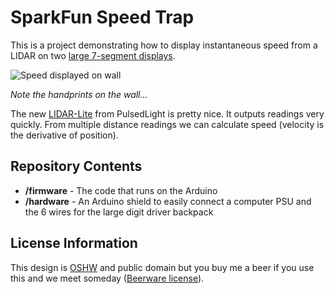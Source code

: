 SparkFun Speed Trap
=======

This is a project demonstrating how to display instantaneous speed from a LIDAR on two [large 7-segment displays](https://www.sparkfun.com/products/8530).

![Speed displayed on wall](https://github.com/sparkfun/Speed_Trap/blob/master/Wall%20Display.png)

*Note the handprints on the wall...*

The new [LIDAR-Lite](https://www.sparkfun.com/products/13167) from PulsedLight is pretty nice. It outputs readings very quickly. From multiple distance readings we can calculate speed (velocity is the derivative of position).

Repository Contents
-------------------

* **/firmware** - The code that runs on the Arduino
* **/hardware** - An Arduino shield to easily connect a computer PSU and the 6 wires for the large digit driver backpack

License Information
-------------------

This design is [OSHW](http://www.oshwa.org/definition/) and public domain but you buy me a beer if you use this and we meet someday ([Beerware license](http://en.wikipedia.org/wiki/Beerware)).